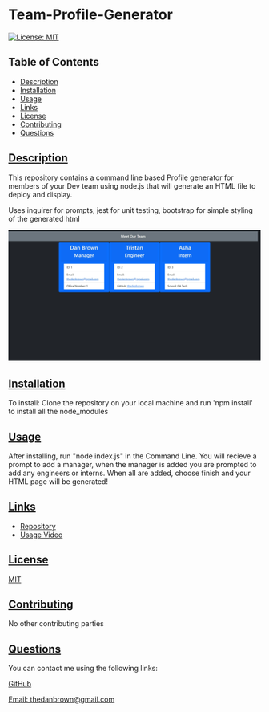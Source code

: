 # Team-Profile-Generator
 [![License: MIT](https://img.shields.io/badge/License-MIT-yellow.svg)](https://opensource.org/licenses/MIT)

  ## Table of Contents
  * [Description](#description)
  * [Installation](#installation)
  * [Usage](#usage)
  * [Links](#links)
  * [License](#license)
  * [Contributing](#contributing)
  * [Questions](#questions)
  
  ## [Description](#table-of-contents)

  This repository contains a command line based Profile generator for members of your Dev team using node.js that will generate an HTML file to deploy and display.

  Uses inquirer for prompts, jest for unit testing, bootstrap for simple styling of the generated html

  ![Sample Generated HTML](./img/OurTeam.png)

  ## [Installation](#table-of-contents)

  To install: Clone the repository on your local machine and run 'npm install' to install all the node_modules

  ## [Usage](#table-of-contents)

  After installing, run "node index.js" in the Command Line. You will recieve a prompt to add a manager, when the manager is added you are prompted to add any engineers or interns. When all are added, choose finish and your HTML page will be generated!
  
  ## [Links](#table-of-contents)

  * [Repository](https://github.com/Thedanbrown/Team-Profile-Generator)
  * [Usage Video](https://drive.google.com/file/d/1aMUzkII96hq5JJsZ4dsxsx4B26u6LuJj/view)

  ## [License](#table-of-contents)

  [MIT](https://opensource.org/licenses/MIT)

  ## [Contributing](#table-of-contents)
  No other contributing parties

  ## [Questions](#table-of-contents)

  You can contact me using the following links:

  [GitHub](https://github.com/Thedanbrown)

  [Email: thedanbrown@gmail.com](mailto:thedanbrown@gmail.com)
